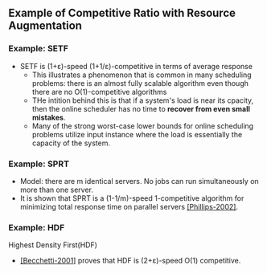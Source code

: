 ## Example of Competitive Ratio with Resource Augmentation

### Example: SETF
- SETF is (1+&epsilon;)-speed (1+1/&epsilon;)-competitive in terms of average response
  - This illustrates a phenomenon that is common in many scheduling problems: there is an almost fully scalable algorithm even though there are no O(1)-competitive algorithms
  - THe intition behind this is that if a system's load is near its cpacity, then the online scheduler has no time to **recover from even small mistakes**. 
  - Many of the strong worst-case lower bounds for online scheduling problems utilize input instance where the load is essentially the capacity of the system.


### Example: SPRT
- Model: there are m identical servers. No jobs can run simultaneously on more than one server.
- It is shown that SPRT is a (1-1/m)-speed 1-competitive algorithm for minimizing total response time on parallel servers [[Phillips-2002]](http://dl.acm.org/citation.cfm?id=258570).


### Example: HDF
Highest Density First(HDF)
- [[Becchetti-2001]](http://link.springer.com/chapter/10.1007%2F3-540-44666-4_8#page-1) proves that HDF is (2+&epsilon;)-speed O(1) competitive.

